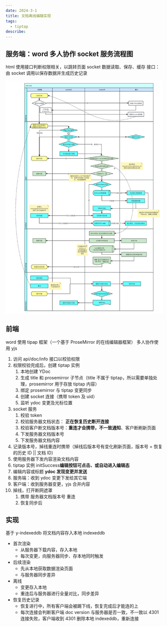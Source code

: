 ```yaml
---
date: 2024-3-1
title: 文档离线编辑实现
tags:
  - tiptap
describe:
---
```


## 服务端：word 多人协作 socket 服务流程图

html 使用接口判断权限相关，以跳转页面
socket 数据读取、保存、缓存
接口：由 socket 调用以保存数据并生成历史记录

![word-yjs-socket](./images/word-yjs-socket.png)

## 前端

word 使用 tipap 框架（一个基于 ProseMirror 的在线编辑器框架）
多人协作使用 yjs

1. 访问 api/doc/info 接口以校验权限
2. 权限校验完成后，创建 tiptap 实例
   1. 本地创建 YDoc
   2. 生成 title 和 prosemirror 子节点（title 不属于 tiptap，所以需要单独处理，prosemirror 用于存放 tiptap 内容）
   3. 绑定 prosemirror 与 tiptap 变更同步
   4. 创建 socket 连接（携带 token 及 uid）
   5. 监听 ydoc 变更及光标位置
3. socket 服务
   1. 校验 token
   2. 校验服务器文档状态： **正在恢复历史断开连接**
   3. 校验客户断文档版本号：**重连才会携带，不一致通知**、客户断刷新页面
   4. 下发服务器文档版本号
   5. 下发服务器文档内容
4. 记录版本号，掉线重连时携带（掉线后版本号有变化刷新页面，版本号 = 恢复的历史 ID || 文档 ID）
5. 使用服务器下发内容渲染文档内容
6. tiptap 实例 initSuccess**编辑按钮可点击、或自动进入编辑态**
7. 编辑内容或标题 **ydoc 发现变更并发送**
8. 服务端：收到 ydoc 变更下发给其它端
9. 客户端：收到服务器变更，yjs 合并内容
10. 掉线，打开断网遮罩
    1. 携带 服务器文档版本号 重连
    2. 恢复同步后

## 实现

基于 y-indexeddb 将文档内容存入本地 indexeddb

- 首次渲染
  - 从服务器下载内容，存入本地
  - 每次变更，向服务器同步、存本地同时触发
- 后续渲染
  - 先从本地获取数据渲染页面
  - 与服务器同步差异
- 离线
  - 变更存入本地
  - 重连后与服务器进行全量对比，同步差异
- 恢复历史记录
  - 恢复进行中，所有客户端会被踢下线，恢复完成后才能连的上
  - 每次连接会判断客户端 doc version 与服务器是否一致，不一致以 4301 连接失败，客户端收到 4301 删除本地 indexeddb，重新连接
